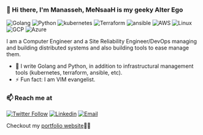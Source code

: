 ### 👋 Hi there, I'm Manasseh, MeNsaaH is my geeky Alter Ego
![Golang](https://img.shields.io/badge/Go-Expert-blue?style=for-the-badge&logo=go)
![Python](https://img.shields.io/badge/Python-Expert-blue?style=for-the-badge&logo=Python)
![kubernetes](https://img.shields.io/badge/Kubernetes-Expert-blue?style=for-the-badge&logo=kubernetes)
![Terraform](https://img.shields.io/badge/Terraform-Expert-blue?style=for-the-badge&logo=terraform)
![ansible](https://img.shields.io/badge/Ansible-Expert-blue?style=for-the-badge&logo=ansible)
![AWS](https://img.shields.io/badge/AWS-Expert-blue?style=for-the-badge)
![Linux](https://img.shields.io/badge/Linux-Expert-blue?style=for-the-badge)
![GCP](https://img.shields.io/badge/GCP-Expert-blue?style=for-the-badge)
![Azure](https://img.shields.io/badge/Azure-intermediate-orange?style=for-the-badge)


I am a Computer Engineer and a Site Reliability Engineer/DevOps managing and building distributed systems and also building tools to ease manage them.
- 🔭 I write Golang and Python, in addition to infrastructural management tools (kubernetes, terraform, ansible, etc).
- ⚡ Fun fact: I am VIM evangelist.

### 📫 Reach me at 

[![Twitter Follow](https://img.shields.io/twitter/follow/iamMensaah?style=social)](https://twitter.com/iamMensaah)
[![Linkedin](https://img.shields.io/badge/LinkedIn-%230077B5.svg?&style=flat-square&logo=linkedin&logoColor=white)](https://www.linkedin.com/in/manasseh-mmadu/)
[![Email](https://img.shields.io/badge/-mmadumanasseh@gmail.com-c14438?style=flat-square&logo=Gmail&logoColor=white&link=mailto:mmadumanasseh@gmail.com)](mailto:mmadumanasseh@gmail.com)

Checkout my [portfolio website](https://mensaah.me)🔗🔗

